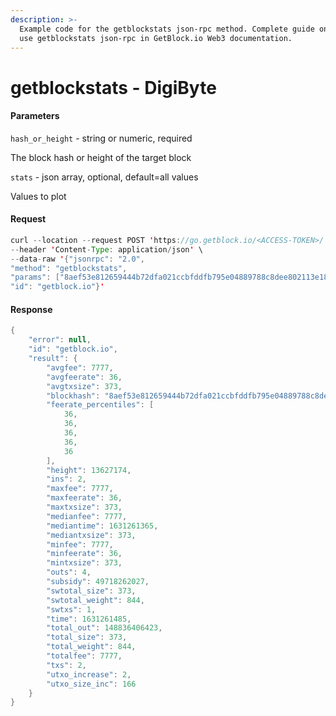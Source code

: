 ```yaml
---
description: >-
  Example code for the getblockstats json-rpc method. Сomplete guide on how to
  use getblockstats json-rpc in GetBlock.io Web3 documentation.
---
```


# getblockstats - DigiByte

#### Parameters

`hash_or_height` - string or numeric, required

The block hash or height of the target block

`stats` - json array, optional, default=all values

Values to plot

#### Request

```java
curl --location --request POST 'https://go.getblock.io/<ACCESS-TOKEN>/' \
--header 'Content-Type: application/json' \ 
--data-raw '{"jsonrpc": "2.0",
"method": "getblockstats",
"params": ["8aef53e812659444b72dfa021ccbfddfb795e04889788c8dee802113e186acf3", null],
"id": "getblock.io"}'
```

#### Response

```java
{
    "error": null,
    "id": "getblock.io",
    "result": {
        "avgfee": 7777,
        "avgfeerate": 36,
        "avgtxsize": 373,
        "blockhash": "8aef53e812659444b72dfa021ccbfddfb795e04889788c8dee802113e186acf3",
        "feerate_percentiles": [
            36,
            36,
            36,
            36,
            36
        ],
        "height": 13627174,
        "ins": 2,
        "maxfee": 7777,
        "maxfeerate": 36,
        "maxtxsize": 373,
        "medianfee": 7777,
        "mediantime": 1631261365,
        "mediantxsize": 373,
        "minfee": 7777,
        "minfeerate": 36,
        "mintxsize": 373,
        "outs": 4,
        "subsidy": 49718262027,
        "swtotal_size": 373,
        "swtotal_weight": 844,
        "swtxs": 1,
        "time": 1631261485,
        "total_out": 148836406423,
        "total_size": 373,
        "total_weight": 844,
        "totalfee": 7777,
        "txs": 2,
        "utxo_increase": 2,
        "utxo_size_inc": 166
    }
}
```

